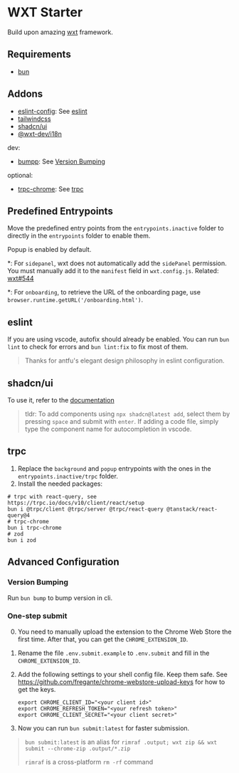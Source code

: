 # WXT Starter

Build upon amazing [wxt](wxt.dev) framework.

## Requirements

- [bun](https://bun.sh/)

## Addons

- [eslint-config](https://github.com/antfu/eslint-config): See [eslint](#eslint)
- [tailwindcss](https://tailwindcss.com)
- [shadcn/ui](https://ui.shadcn.com)
- [@wxt-dev/i18n](https://wxt.dev/guide/i18n/introduction)

dev:

- [bumpp](https://github.com/antfu-collective/bumpp): See [Version Bumping](#version-bumping)

optional:

- [trpc-chrome](https://github.com/jlalmes/trpc-chrome): See [trpc](#trpc)

## Predefined Entrypoints

Move the predefined entry points from the `entrypoints.inactive` folder to directly in the `entrypoints` folder to enable them.

Popup is enabled by default.

*: For `sidepanel`, wxt does not automatically add the `sidePanel` permission. You must manually add it to the `manifest` field in `wxt.config.js`. Related: [wxt#544](https://github.com/wxt-dev/wxt/issues/544)

*: For `onboarding`, to retrieve the URL of the onboarding page, use `browser.runtime.getURL('/onboarding.html')`.

## eslint

If you are using vscode, autofix should already be enabled. You can run `bun lint` to check for errors and `bun lint:fix` to fix most of them.

> Thanks for antfu's elegant design philosophy in eslint configuration.

## shadcn/ui

To use it, refer to the [documentation](https://ui.shadcn.com/docs/cli#add)

> tldr: To add components using `npx shadcn@latest add`, select them by pressing `space` and submit with `enter`. If adding a code file, simply type the component name for autocompletion in vscode.

## trpc

1. Replace the `background` and `popup` entrypoints with the ones in the `entrypoints.inactive/trpc` folder.
2. Install the needed packages:

```shell
# trpc with react-query, see https://trpc.io/docs/v10/client/react/setup
bun i @trpc/client @trpc/server @trpc/react-query @tanstack/react-query@4
# trpc-chrome
bun i trpc-chrome
# zod
bun i zod
```

## Advanced Configuration

### Version Bumping

Run `bun bump` to bump version in cli.

### One-step submit

0. You need to manually upload the extension to the Chrome Web Store the first time. After that, you can get the `CHROME_EXTENSION_ID`.

1. Rename the file `.env.submit.example` to `.env.submit` and fill in the `CHROME_EXTENSION_ID`.

2. Add the following settings to your shell config file. Keep them safe. See https://github.com/fregante/chrome-webstore-upload-keys for how to get the keys.

   ```shell
   export CHROME_CLIENT_ID="<your client id>"
   export CHROME_REFRESH_TOKEN="<your refresh token>"
   export CHROME_CLIENT_SECRET="<your client secret>"
   ```

3. Now you can run `bun submit:latest` for faster submission.

 > `bun submit:latest` is an alias for `rimraf .output; wxt zip && wxt submit --chrome-zip .output/*.zip`
 >
 > `rimraf` is a cross-platform `rm -rf` command
